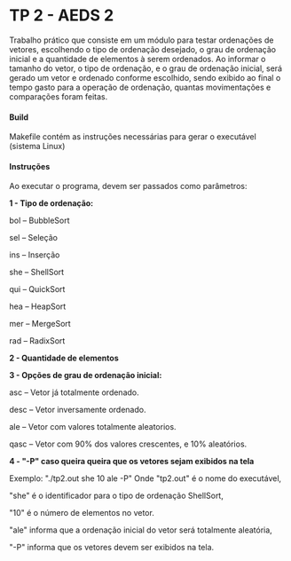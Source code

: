 # TP 2 - AEDS 2

Trabalho prático que consiste em um módulo para testar ordenações de vetores, escolhendo o tipo de ordenação desejado, o grau de ordenação inicial e a quantidade de elementos à serem ordenados. Ao informar o tamanho do vetor, o tipo de ordenação, e o grau de ordenação inicial,  será  gerado  um  vetor  e  ordenado  conforme  escolhido,  sendo  exibido  ao  final  o tempo  gasto  para  a  operação  de  ordenação,  quantas  movimentações  e  comparações foram feitas.

#### Build
Makefile contém as instruções necessárias para gerar o executável (sistema Linux)

#### Instruções

Ao executar o programa, devem ser passados como parâmetros:

**1 - Tipo de ordenação:**

bol – BubbleSort

sel – Seleção

ins – Inserção

she – ShellSort

qui – QuickSort

hea – HeapSort

mer – MergeSort

rad – RadixSort

**2 - Quantidade de elementos**

**3 - Opções de grau de ordenação inicial:**

asc –  Vetor já totalmente ordenado.

desc – Vetor inversamente ordenado.

ale – Vetor com valores totalmente aleatorios.

qasc – Vetor com 90% dos valores crescentes, e 10% aleatórios.

**4 - "-P" caso queira queira que os vetores sejam exibidos na tela**

Exemplo: "./tp2.out she 10 ale -P"
Onde "tp2.out" é o nome do executável, 

"she" é o identificador para o tipo de ordenação ShellSort, 

"10" é o número de elementos no vetor. 

"ale" informa que a ordenação inicial do vetor será totalmente aleatória,

"-P" informa que os vetores devem ser exibidos na tela.
